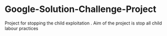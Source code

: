 # Google-Solution-Challenge-Project
Project for stopping the child exploitation . Aim of the project is stop all child labour practices
